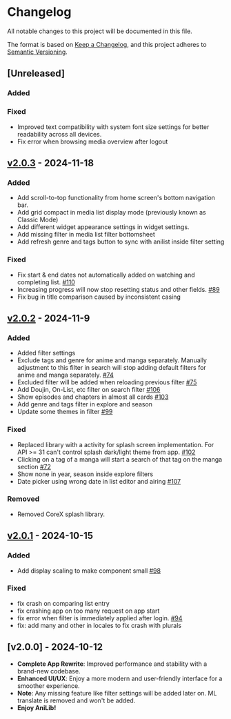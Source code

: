 # Changelog

All notable changes to this project will be documented in this file.

The format is based on [Keep a Changelog](https://keepachangelog.com/en/1.1.0/),
and this project adheres to [Semantic Versioning](https://semver.org/spec/v2.0.0.html).

## [Unreleased]
### Added

### Fixed
- Improved text compatibility with system font size settings for better readability across all devices.
- Fix error when browsing media overview after logout

## [v2.0.3] - 2024-11-18
### Added
- Add scroll-to-top functionality from home screen's bottom navigation bar.
- Add grid compact in media list display mode (previously known as Classic Mode)
- Add different widget appearance settings in widget settings.
- Add missing filter in media list filter bottomsheet
- Add refresh genre and tags button to sync with anilist inside filter setting

### Fixed
- Fix start & end dates not automatically added on watching and completing list. [#110](https://github.com/AniLibApp/AniLib/issues/110)
- Increasing progress will now stop resetting status and other fields. [#89](https://github.com/AniLibApp/AniLib/issues/89)
- Fix bug in title comparison caused by inconsistent casing

## [v2.0.2] - 2024-11-9
### Added
- Added filter settings
- Exclude tags and genre for anime and manga separately. Manually adjustment to this filter in search will stop adding default filters for anime and manga separately. [#74](https://github.com/AniLibApp/AniLib/issues/74)
- Excluded filter will be added when reloading previous filter [#75](https://github.com/AniLibApp/AniLib/issues/75)
- Add Doujin, On-List, etc filter on search filter [#106](https://github.com/AniLibApp/AniLib/issues/106)
- Show episodes and chapters in almost all cards [#103](https://github.com/AniLibApp/AniLib/issues/103)
- Add genre and tags filter in explore and season
- Update some themes in filter [#99](https://github.com/AniLibApp/AniLib/issues/99)

### Fixed
- Replaced library with a activity for splash screen implementation. For API >= 31 can't control splash dark/light theme from app. [#102](https://github.com/AniLibApp/AniLib/pull/102/files)
- Clicking on a tag of a manga will start a search of that tag on the manga section [#72](https://github.com/AniLibApp/AniLib/issues/72)
- Show none in year, season inside explore filters
- Date picker using wrong date in list editor and airing [#107](https://github.com/AniLibApp/AniLib/issues/107)

### Removed
- Removed CoreX splash library.

## [v2.0.1] - 2024-10-15
### Added
- Add display scaling to make component small [#98](https://github.com/AniLibApp/AniLib/pull/98/files)

### Fixed
- fix crash on comparing list entry
- fix crashing app on too many request on app start
- fix error when filter is immediately applied after login. [#94](https://github.com/AniLibApp/AniLib/issues/94)
- fix: add many and other in locales to fix crash with plurals

## [v2.0.0] - 2024-10-12
- **Complete App Rewrite**: Improved performance and stability with a brand-new codebase.
- **Enhanced UI/UX**: Enjoy a more modern and user-friendly interface for a smoother experience.
- **Note**: Any missing feature like filter settings will be added later on. ML translate is removed and won\'t be added.
- **Enjoy AniLib!**

[v2.0.3]: https://github.com/AniLibApp/AniLib/compare/v2.0.2...v2.0.3
[v2.0.2]: https://github.com/AniLibApp/AniLib/compare/v2.0.1...v2.0.2
[v2.0.1]: https://github.com/AniLibApp/AniLib/compare/v2.0.0...v2.0.1
